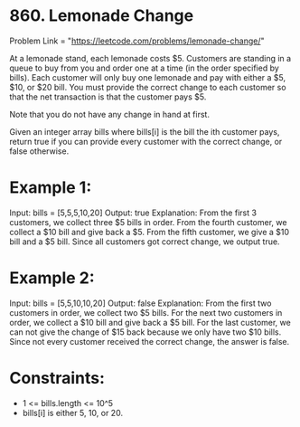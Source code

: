 # 860. Lemonade Change 

Problem Link = "https://leetcode.com/problems/lemonade-change/"


At a lemonade stand, each lemonade costs $5. Customers are standing in a queue to buy from you and order one at a time (in the order specified by bills). Each customer will only buy one lemonade and pay with either a $5, $10, or $20 bill. You must provide the correct change to each customer so that the net transaction is that the customer pays $5.


Note that you do not have any change in hand at first.


Given an integer array bills where bills[i] is the bill the ith customer pays, return true if you can provide every customer with the correct change, or false otherwise.


# Example 1:


Input: bills = [5,5,5,10,20]
Output: true
Explanation: 
From the first 3 customers, we collect three $5 bills in order.
From the fourth customer, we collect a $10 bill and give back a $5.
From the fifth customer, we give a $10 bill and a $5 bill.
Since all customers got correct change, we output true.


# Example 2:


Input: bills = [5,5,10,10,20]
Output: false
Explanation: 
From the first two customers in order, we collect two $5 bills.
For the next two customers in order, we collect a $10 bill and give back a $5 bill.
For the last customer, we can not give the change of $15 back because we only have two $10 bills.
Since not every customer received the correct change, the answer is false.

 
# Constraints:

- 1 <= bills.length <= 10^5
- bills[i] is either 5, 10, or 20.
